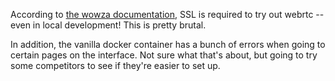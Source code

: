 According to [the wowza documentation](https://www.wowza.com/docs/how-to-use-webrtc-with-wowza-streaming-engine), SSL is required to try out webrtc -- even in local development! This is pretty brutal.

In addition, the vanilla docker container has a bunch of errors when going to certain pages on the interface. Not sure what that's about, but going to try some competitors to see if they're easier to set up.
